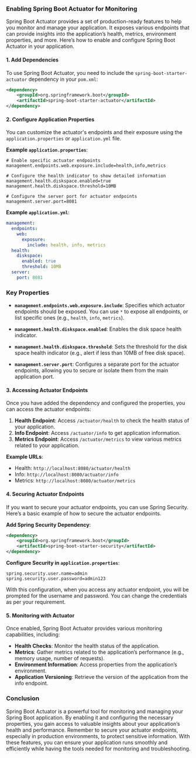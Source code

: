 ### Enabling Spring Boot Actuator for Monitoring

Spring Boot Actuator provides a set of production-ready features to help you monitor and manage your application. It exposes various endpoints that can provide insights into the application’s health, metrics, environment properties, and more. Here’s how to enable and configure Spring Boot Actuator in your application.

#### 1. Add Dependencies

To use Spring Boot Actuator, you need to include the `spring-boot-starter-actuator` dependency in your `pom.xml`:

```xml
<dependency>
    <groupId>org.springframework.boot</groupId>
    <artifactId>spring-boot-starter-actuator</artifactId>
</dependency>
```

#### 2. Configure Application Properties

You can customize the actuator's endpoints and their exposure using the `application.properties` or `application.yml` file.

**Example `application.properties`**:

```properties
# Enable specific actuator endpoints
management.endpoints.web.exposure.include=health,info,metrics

# Configure the health indicator to show detailed information
management.health.diskspace.enabled=true
management.health.diskspace.threshold=10MB

# Configure the server port for actuator endpoints
management.server.port=8081
```

**Example `application.yml`**:

```yaml
management:
  endpoints:
    web:
      exposure:
        include: health, info, metrics
  health:
    diskspace:
      enabled: true
      threshold: 10MB
  server:
    port: 8081
```

### Key Properties

- **`management.endpoints.web.exposure.include`**: Specifies which actuator endpoints should be exposed. You can use `*` to expose all endpoints, or list specific ones (e.g., `health`, `info`, `metrics`).

- **`management.health.diskspace.enabled`**: Enables the disk space health indicator.

- **`management.health.diskspace.threshold`**: Sets the threshold for the disk space health indicator (e.g., alert if less than 10MB of free disk space).

- **`management.server.port`**: Configures a separate port for the actuator endpoints, allowing you to secure or isolate them from the main application port.

#### 3. Accessing Actuator Endpoints

Once you have added the dependency and configured the properties, you can access the actuator endpoints:

1. **Health Endpoint**: Access `/actuator/health` to check the health status of your application.
2. **Info Endpoint**: Access `/actuator/info` to get application information.
3. **Metrics Endpoint**: Access `/actuator/metrics` to view various metrics related to your application.

**Example URLs**:
- Health: `http://localhost:8080/actuator/health`
- Info: `http://localhost:8080/actuator/info`
- Metrics: `http://localhost:8080/actuator/metrics`

#### 4. Securing Actuator Endpoints

If you want to secure your actuator endpoints, you can use Spring Security. Here’s a basic example of how to secure the actuator endpoints.

**Add Spring Security Dependency**:

```xml
<dependency>
    <groupId>org.springframework.boot</groupId>
    <artifactId>spring-boot-starter-security</artifactId>
</dependency>
```

**Configure Security in `application.properties`**:

```properties
spring.security.user.name=admin
spring.security.user.password=admin123
```

With this configuration, when you access any actuator endpoint, you will be prompted for the username and password. You can change the credentials as per your requirement.

#### 5. Monitoring with Actuator

Once enabled, Spring Boot Actuator provides various monitoring capabilities, including:

- **Health Checks**: Monitor the health status of the application.
- **Metrics**: Gather metrics related to the application’s performance (e.g., memory usage, number of requests).
- **Environment Information**: Access properties from the application’s environment.
- **Application Versioning**: Retrieve the version of the application from the info endpoint.

### Conclusion

Spring Boot Actuator is a powerful tool for monitoring and managing your Spring Boot application. By enabling it and configuring the necessary properties, you gain access to valuable insights about your application’s health and performance. Remember to secure your actuator endpoints, especially in production environments, to protect sensitive information. With these features, you can ensure your application runs smoothly and efficiently while having the tools needed for monitoring and troubleshooting.